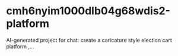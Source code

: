 # cmh6nyim1000dlb04g68wdis2-platform
AI-generated project for chat: create a caricature style election cart platform ,...
